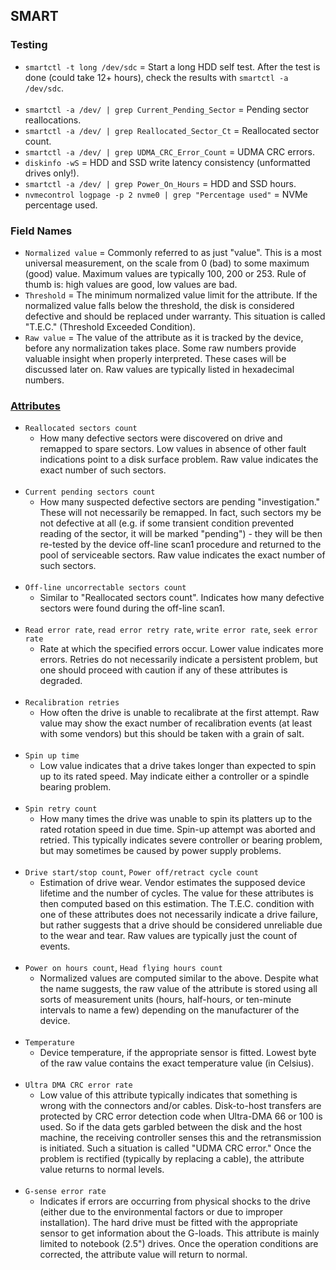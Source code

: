 ## SMART

### Testing

- `smartctl -t long /dev/sdc` = Start a long HDD self test. After the test is done (could take 12+ hours), check the results with `smartctl -a /dev/sdc`.
<br><br>
- `smartctl -a /dev/ | grep Current_Pending_Sector`         = Pending sector reallocations.
- `smartctl -a /dev/ | grep Reallocated_Sector_Ct`          = Reallocated sector count.
- `smartctl -a /dev/ | grep UDMA_CRC_Error_Count`           = UDMA CRC errors.
- `diskinfo -wS`                                            = HDD and SSD write latency consistency (unformatted drives only!).
- `smartctl -a /dev/ | grep Power_On_Hours`                 = HDD and SSD hours.
- `nvmecontrol logpage -p 2 nvme0 | grep "Percentage used"` = NVMe percentage used.

### Field Names

- `Normalized value` = Commonly referred to as just "value". This is a most universal measurement, on the scale from 0
                       (bad) to some maximum (good) value. Maximum values are typically 100, 200 or 253. Rule of thumb
                       is: high values are good, low values are bad.
- `Threshold` = The minimum normalized value limit for the attribute. If the normalized value falls below the threshold,
                the disk is considered defective and should be replaced under warranty. This situation is called "T.E.C."
                (Threshold Exceeded Condition).
- `Raw value` = The value of the attribute as it is tracked by the device, before any normalization takes place. Some
                raw numbers provide valuable insight when properly interpreted. These cases will be discussed later on.
                Raw values are typically listed in hexadecimal numbers.

### [Attributes](https://www.z-a-recovery.com/manual/smart.aspx)

- `Reallocated sectors count`
  - How many defective sectors were discovered on drive and remapped to spare
    sectors. Low values in absence of other fault indications point to a disk
    surface problem. Raw value indicates the exact number of such sectors.
<br><br>
- `Current pending sectors count`
  - How many suspected defective sectors are pending "investigation." These will
    not necessarily be remapped. In fact, such sectors my be not defective at
    all (e.g. if some transient condition prevented reading of the sector, it
    will be marked "pending") - they will be then re-tested by the device
    off-line scan1 procedure and returned to the pool of serviceable sectors.
    Raw value indicates the exact number of such sectors.
<br><br>
- `Off-line uncorrectable sectors count`
  - Similar to "Reallocated sectors count". Indicates how many defective sectors
    were found during the off-line scan1.
<br><br>
- `Read error rate`, `read error retry rate`, `write error rate`, `seek error rate`
  - Rate at which the specified errors occur. Lower value indicates more errors.
    Retries do not necessarily indicate a persistent problem, but one should
    proceed with caution if any of these attributes is degraded.
<br><br>
- `Recalibration retries`
  - How often the drive is unable to recalibrate at the first attempt. Raw value
    may show the exact number of recalibration events (at least with some
    vendors) but this should be taken with a grain of salt.
<br><br>
- `Spin up time`
  - Low value indicates that a drive takes longer than expected to spin up to
    its rated speed. May indicate either a controller or a spindle bearing
    problem.
<br><br>
- `Spin retry count`
  - How many times the drive was unable to spin its platters up to the rated
    rotation speed in due time. Spin-up attempt was aborted and retried. This
    typically indicates severe controller or bearing problem, but may sometimes
    be caused by power supply problems.
<br><br>
- `Drive start/stop count`, `Power off/retract cycle count`
  - Estimation of drive wear. Vendor estimates the supposed device lifetime and
    the number of cycles. The value for these attributes is then computed based
    on this estimation. The T.E.C. condition with one of these attributes does
    not necessarily indicate a drive failure, but rather suggests that a drive
    should be considered unreliable due to the wear and tear. Raw values are
    typically just the count of events.
<br><br>
- `Power on hours count`, `Head flying hours count`
  - Normalized values are computed similar to the above. Despite what the name
    suggests, the raw value of the attribute is stored using all sorts of
    measurement units (hours, half-hours, or ten-minute intervals to name a few)
    depending on the manufacturer of the device.
<br><br>
- `Temperature`
  - Device temperature, if the appropriate sensor is fitted. Lowest byte of the
    raw value contains the exact temperature value (in Celsius).
<br><br>
- `Ultra DMA CRC error rate`
  - Low value of this attribute typically indicates that something is wrong with
    the connectors and/or cables. Disk-to-host transfers are protected by CRC
    error detection code when Ultra-DMA 66 or 100 is used. So if the data gets
    garbled between the disk and the host machine, the receiving controller
    senses this and the retransmission is initiated. Such a situation is called
    "UDMA CRC error." Once the problem is rectified (typically by replacing a
    cable), the attribute value returns to normal levels.
<br><br>
- `G-sense error rate`
  - Indicates if errors are occurring from physical shocks to the drive (either
    due to the environmental factors or due to improper installation). The hard
    drive must be fitted with the appropriate sensor to get information about
    the G-loads. This attribute is mainly limited to notebook (2.5") drives.
    Once the operation conditions are corrected, the attribute value will return
    to normal.
